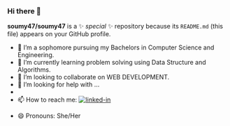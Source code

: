 ### Hi there 👋


**soumy47/soumy47** is a ✨ _special_ ✨ repository because its `README.md` (this file) appears on your GitHub profile.

- 🔭 I’m a sophomore pursuing my Bachelors in Computer Science and Engineering.
- 🌱 I’m currently learning problem solving using Data Structure and Algorithms.
- 👯 I’m looking to collaborate on WEB DEVELOPMENT.
- 🤔 I’m looking for help with ...
-
- 📫 How to reach me:
[![linked-in](https://img.shields.io/badge/Linked_In-0077B5?style=for-the-badge&logo=LinkedIn&logoColor=white)](https://www.linkedin.com/in/soumya-s-samal-71973019a/)

<!--![github](https://img.shields.io/badge/GitHub-000000?style=for-the-badge&logo=GitHub&logoColor=white)] eg.-->
- 😄 Pronouns: She/Her

